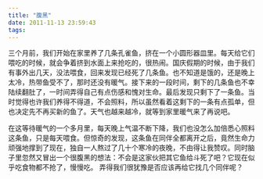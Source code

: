```yaml
---
title: "腹黑"
date: 2011-11-13 23:59:43
tags:
---
```


三个月前，我们开始在家里养了几条孔雀鱼，挤在一个小圆形器皿里。每天给它们喂吃的时候，就会争着挤到水面上来抢吃的，很热闹。国庆假期的时候，由于我们有事外出几天，没法喂食，回来发现已经死了几条鱼。也不知道是饿的，还是晚上太冷，热带鱼受不了，那时还没有暖气。接下来的一段时间，剩下的几条鱼也不幸陆续翻肚了，一时间弄得自己有点伤感和愧对生命。最后发现只剩下了一条鱼。当时觉得也许我们养得不得道，不会照料，所以虽然看着这剩下的一条有点孤单，但也决定先不再买新的鱼了。天气也越来越冷，就等到家里暖气来了再说吧。 

在这等待暖气的一个多月里，每天晚上气温不断下降，我们也没怎么加倍悉心照料这条鱼，只是每天喂食。但惊奇的发现，这条鱼在同伴全都离开之后，竟然生命力顽强地撑到了现在，独自一人熬过了几十个寒冷的夜晚，不由得让我赞叹。同时脑子里忽然又冒出一个很腹黑的想法：不会是这家伙把其它鱼给斗死了吧？它现在似乎吃食物都不抢了，慢慢吃。 弄得我们很犹豫是否应该再给它找几个同伴呢？